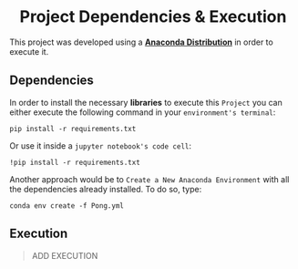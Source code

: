 <div align="center">

# Project Dependencies & Execution
</div>

This project was developed using a **[Anaconda Distribution](https://www.anaconda.com/)** in order to execute it.

## Dependencies

In order to install the necessary **libraries** to execute this `Project` you can either execute the following command in your `environment's terminal`:

    pip install -r requirements.txt

Or use it inside a `jupyter notebook's code cell`:

    !pip install -r requirements.txt

Another approach would be to `Create a New Anaconda Environment` with all the dependencies already installed. To do so, type:

    conda env create -f Pong.yml

## Execution

> ADD EXECUTION